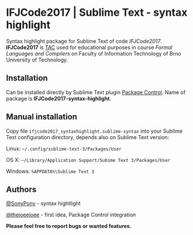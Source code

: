 # IFJCode2017 | Sublime Text - syntax highlight
Syntax highlight package for Sublime Text of code *IFJCode2017*. **IFJCode2017** is [TAC](https://en.wikipedia.org/wiki/Three-address_code) used for educational purposes in course *Formal Languages and Compilers* on Faculty of Information Technology of Brno University of Technology. 

## Installation
Can be installed directly by Sublime Text plugin [Package Control](https://packagecontrol.io/installation). Name of package is **IFJCode2017-syntax-highlight**.
## Manual installation
Copy file `ifjcode2017_syntaxhighlight.sublime-syntax` into your Sublime Text configuration directory, depends also on Sublime Text version:

Linux: `~/.config/sublime-text-3/Packages/User`

OS X: `~/Library/Application Support/Subime Text 3/Packages/User`

Windows: `%APPDATA%\Sublime Text 3`

## Authors
[@SonyPony](https://github.com/SonyPony) - syntax hightlight

[@thejoeejoee](https://github.com/thejoeejoee) - first idea, Package Control integration

**Please feel free to report bugs or wanted features.**

